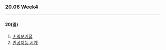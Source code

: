 ### 20.06 Week4

-------

#### 20(일)

1. [손익분기점](https://www.acmicpc.net/problem/1712)
2. [인공지능 시계](https://www.acmicpc.net/problem/2530)
